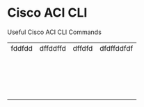 # Cisco ACI CLI

Useful Cisco ACI CLI Commands

<table><tbody><tr><td>fddfdd</td><td>dffddffd</td><td>dffdfd</td><td>dfdffddfdf</td></tr><tr><td>&nbsp;</td><td>&nbsp;</td><td>&nbsp;</td><td>&nbsp;</td></tr><tr><td>&nbsp;</td><td>&nbsp;</td><td>&nbsp;</td><td>&nbsp;</td></tr><tr><td>&nbsp;</td><td>&nbsp;</td><td>&nbsp;</td><td>&nbsp;</td></tr><tr><td>&nbsp;</td><td>&nbsp;</td><td>&nbsp;</td><td>&nbsp;</td></tr></tbody></table>
